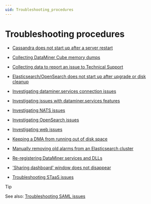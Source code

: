 ```yaml
---
uid: Troubleshooting_procedures
---
```


# Troubleshooting procedures

- [Cassandra does not start up after a server restart](xref:Cassandra_not_starting_up_after_server_restart)

- [Collecting DataMiner Cube memory dumps](xref:Collecting_DataMiner_Cube_memory_dumps)

- [Collecting data to report an issue to Technical Support](xref:Collecting_data_to_report_an_issue_to_TechSupport)

- [Elasticsearch/OpenSearch does not start up after upgrade or disk cleanup](xref:Elastic_not_starting_after_upgrade_cleanup)

- [Investigating dataminer.services connection issues](xref:Cloud_Connection_Issues)

- [Investigating issues with dataminer.services features](xref:Investigating_Dataminerservices_Feature_Issues)

- [Investigating NATS issues](xref:Investigating_NATS_Issues)

- [Investigating OpenSearch issues](xref:Investigating_OpenSearch_Issues)

- [Investigating web issues](xref:Investigating_Web_Issues)

- [Keeping a DMA from running out of disk space](xref:Keeping_a_DMA_from_running_out_of_disk_space)

- [Manually removing old alarms from an Elasticsearch cluster](xref:Manually_removing_old_alarms_from_ES)

- [Re-registering DataMiner services and DLLs](xref:Re-registering_DataMiner_services_and_DLLs)

- ['Sharing dashboard' window does not disappear](xref:Sharing_dashboard_window_does_not_disappear)

- [Troubleshooting STaaS issues](xref:Troubleshooting_STaaS_Issues)

> [!TIP]
> See also: [Troubleshooting SAML issues](xref:Troubleshooting_SAML_Issues)
